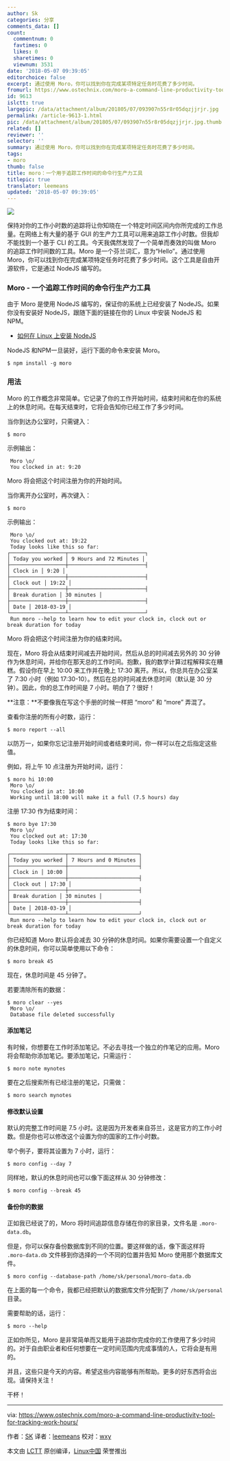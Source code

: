 ```yaml
---
author: Sk
categories: 分享
comments_data: []
count:
  commentnum: 0
  favtimes: 0
  likes: 0
  sharetimes: 0
  viewnum: 3531
date: '2018-05-07 09:39:05'
editorchoice: false
excerpt: 通过使用 Moro，你可以找到你在完成某项特定任务时花费了多少时间。
fromurl: https://www.ostechnix.com/moro-a-command-line-productivity-tool-for-tracking-work-hours/
id: 9613
islctt: true
largepic: /data/attachment/album/201805/07/093907n55r8r05dqzjjrjr.jpg
permalink: /article-9613-1.html
pic: /data/attachment/album/201805/07/093907n55r8r05dqzjjrjr.jpg.thumb.jpg
related: []
reviewer: ''
selector: ''
summary: 通过使用 Moro，你可以找到你在完成某项特定任务时花费了多少时间。
tags:
- moro
thumb: false
title: moro：一个用于追踪工作时间的命令行生产力工具
titlepic: true
translator: leemeans
updated: '2018-05-07 09:39:05'
---
```


![](/data/attachment/album/201805/07/093907n55r8r05dqzjjrjr.jpg)


保持对你的工作小时数的追踪将让你知晓在一个特定时间区间内你所完成的工作总量。在网络上有大量的基于 GUI 的生产力工具可以用来追踪工作小时数。但我却不能找到一个基于 CLI 的工具。今天我偶然发现了一个简单而奏效的叫做 Moro 的追踪工作时间数的工具。Moro 是一个芬兰词汇，意为“Hello”。通过使用 Moro，你可以找到你在完成某项特定任务时花费了多少时间。这个工具是自由开源软件，它是通过 NodeJS 编写的。


### Moro - 一个追踪工作时间的命令行生产力工具


由于 Moro 是使用 NodeJS 编写的，保证你的系统上已经安装了 NodeJS。如果你没有安装好 NodeJS，跟随下面的链接在你的 Linux 中安装 NodeJS 和 NPM。


* [如何在 Linux 上安装 NodeJS](https://www.ostechnix.com/install-node-js-linux/)


NodeJS 和NPM一旦装好，运行下面的命令来安装 Moro。



```
$ npm install -g moro

```

### 用法


Moro 的工作概念非常简单。它记录了你的工作开始时间，结束时间和在你的系统上的休息时间。在每天结束时，它将会告知你已经工作了多少时间。


当你到达办公室时，只需键入：



```
$ moro

```

示例输出：



```
 Moro \o/
 You clocked in at: 9:20

```

Moro 将会把这个时间注册为你的开始时间。


当你离开办公室时，再次键入：



```
$ moro

```

示例输出：



```
 Moro \o/
 You clocked out at: 19:22
 Today looks like this so far:
┌──────────────────┬─────────────────────────┐
│ Today you worked │ 9 Hours and 72 Minutes │
├──────────────────┼─────────────────────────┤
│ Clock in │ 9:20 │
├──────────────────┼─────────────────────────┤
│ Clock out │ 19:22 │
├──────────────────┼─────────────────────────┤
│ Break duration │ 30 minutes │
├──────────────────┼─────────────────────────┤
│ Date │ 2018-03-19 │
└──────────────────┴─────────────────────────┘
 Run moro --help to learn how to edit your clock in, clock out or break duration for today

```

Moro 将会把这个时间注册为你的结束时间。


现在，Moro 将会从结束时间减去开始时间，然后从总的时间减去另外的 30 分钟作为休息时间，并给你在那天总的工作时间。抱歉，我的数学计算过程解释实在糟糕。假设你在早上 10:00 来工作并在晚上 17:30 离开。所以，你总共在办公室呆了 7:30 小时（例如 17:30-10）。然后在总的时间减去休息时间（默认是 30 分钟）。因此，你的总工作时间是 7 小时。明白了？很好！


**注意：**不要像我在写这个手册的时候一样把 “moro” 和 “more” 弄混了。


查看你注册的所有小时数，运行：



```
$ moro report --all

```

以防万一，如果你忘记注册开始时间或者结束时间，你一样可以在之后指定这些值。


例如，将上午 10 点注册为开始时间，运行：



```
$ moro hi 10:00
 Moro \o/
 You clocked in at: 10:00
 Working until 18:00 will make it a full (7.5 hours) day

```

注册 17:30 作为结束时间：



```
$ moro bye 17:30
 Moro \o/
 You clocked out at: 17:30
 Today looks like this so far:

┌──────────────────┬───────────────────────┐
│ Today you worked │ 7 Hours and 0 Minutes │
├──────────────────┼───────────────────────┤
│ Clock in │ 10:00 │
├──────────────────┼───────────────────────┤
│ Clock out │ 17:30 │
├──────────────────┼───────────────────────┤
│ Break duration │ 30 minutes │
├──────────────────┼───────────────────────┤
│ Date │ 2018-03-19 │
└──────────────────┴───────────────────────┘
 Run moro --help to learn how to edit your clock in, clock out or break duration for today

```

你已经知道 Moro 默认将会减去 30 分钟的休息时间。如果你需要设置一个自定义的休息时间，你可以简单使用以下命令：



```
$ moro break 45

```

现在，休息时间是 45 分钟了。


若要清除所有的数据：



```
$ moro clear --yes
 Moro \o/
 Database file deleted successfully

```

#### 添加笔记


有时候，你想要在工作时添加笔记。不必去寻找一个独立的作笔记的应用。Moro 将会帮助你添加笔记。要添加笔记，只需运行：



```
$ moro note mynotes

```

要在之后搜索所有已经注册的笔记，只需做：



```
$ moro search mynotes

```

#### 修改默认设置


默认的完整工作时间是 7.5 小时。这是因为开发者来自芬兰，这是官方的工作小时数。但是你也可以修改这个设置为你的国家的工作小时数。


举个例子，要将其设置为 7 小时，运行：



```
$ moro config --day 7

```

同样地，默认的休息时间也可以像下面这样从 30 分钟修改：



```
$ moro config --break 45

```

#### 备份你的数据


正如我已经说了的，Moro 将时间追踪信息存储在你的家目录，文件名是 `.moro-data.db`。


但是，你可以保存备份数据库到不同的位置。要这样做的话，像下面这样将 `.moro-data.db` 文件移到你选择的一个不同的位置并告知 Moro 使用那个数据库文件。



```
$ moro config --database-path /home/sk/personal/moro-data.db

```

在上面的每一个命令，我都已经把默认的数据库文件分配到了 `/home/sk/personal` 目录。


需要帮助的话，运行：



```
$ moro --help

```

正如你所见，Moro 是非常简单而又能用于追踪你完成你的工作使用了多少时间的。对于自由职业者和任何想要在一定时间范围内完成事情的人，它将会是有用的。


并且，这些只是今天的内容。希望这些内容能够有所帮助。更多的好东西将会出现。请保持关注！


干杯！




---


via: <https://www.ostechnix.com/moro-a-command-line-productivity-tool-for-tracking-work-hours/>


作者：[SK](https://www.ostechnix.com/author/sk/) 译者：[leemeans](https://github.com/leemeans) 校对：[wxy](https://github.com/wxy)


本文由 [LCTT](https://github.com/LCTT/TranslateProject) 原创编译，[Linux中国](https://linux.cn/) 荣誉推出